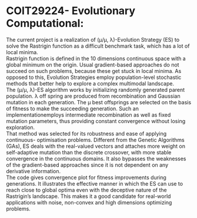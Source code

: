 # COIT29224- Evolutionary Computational:<br>
The current project is a realization of (μ/μ, λ)-Evolution Strategy (ES) to solve the Rastrigin function as a difficult benchmark task, which has a lot of local minima. <br>
Rastrigin function is defined in the 10 dimensions continuous space with a global minimum on the origin. Usual gradient-based approaches do not succeed on such problems, because these get stuck in local minima. As opposed to this, Evolution Strategies employ population-level stochastic methods that better help to explore a complex multimodal landscape.  <br>
The (μ/μ, λ)-ES algorithm works by initializing randomly generated parent population. λ off spring are produced from recombination and Gaussian mutation in each generation. The μ best offsprings are selected on the basis of fitness to make the succeeding generation. Such an implementationemploys intermediate recombination as well as fixed mutation parameters, thus providing constant convergence without losing exploration.  <br>
That method was selected for its robustness and ease of applying continuous- optimisation problems. Different from the Genetic Algorithms (GAs), ES deals with the real-valued vectors and attaches more weight on self-adaptive mutation than the discrete crossover, with more stable convergence in the continuous domains. It also bypasses the weaknesses of the gradient-based approaches since it is not dependent on any derivative information. <br>
The code gives convergence plot for fitness improvements during generations. It illustrates the effective manner in which the ES can use to reach close to global optima even with the deceptive nature of the Rastrigin’s landscape. This makes it a good candidate for real-world applications with noise, non-convex and high dimensions optimizing problems.
